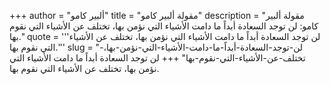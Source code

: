 +++
author = "ألبير كامو"
title = "مقولة ألبير كامو"
description = "مقولة ألبير كامو: لن توجد السعادة أبداً ما دامت الأشياء التي نؤمن بها، تختلف عن الأشياء التي نقوم بها."
quote = '''لن توجد السعادة أبداً ما دامت الأشياء التي نؤمن بها، تختلف عن الأشياء التي نقوم بها.'''
slug = "لن-توجد-السعادة-أبداً-ما-دامت-الأشياء-التي-نؤمن-بها،-تختلف-عن-الأشياء-التي-نقوم-بها"
+++
لن توجد السعادة أبداً ما دامت الأشياء التي نؤمن بها، تختلف عن الأشياء التي نقوم بها.
